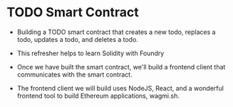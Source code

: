 # TODO Smart Contract

- Building a TODO smart contract that creates a new todo, replaces a todo, updates a todo, and deletes a todo.

- This refresher helps to learn Solidity with Foundry
- Once we have built the smart contract, we'll build a frontend client that communicates with the smart contract.
- The frontend client we will build uses NodeJS, React, and a wonderful frontend tool to build Ethereum applications, wagmi.sh.